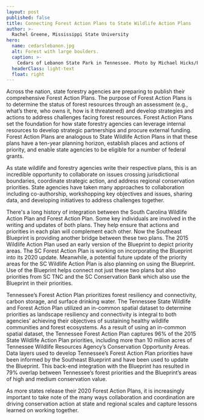 ```yaml
---
layout: post
published: false
title: Connecting Forest Action Plans to State Wildlife Action Plans
author: >-
  Rachel Greene, Mississippi State University
hero:
  name: cedarslebanon.jpg
  alt: Forest with large boulders.
  caption: >-
    Cedars of Lebanon State Park in Tennessee. Photo by Michael Hicks/Flickr. CC BY-ND 2.0.
  headerClass: light-text
  float: right
---
```

Across the nation, state forestry agencies are preparing to publish their comprehensive Forest Action Plans. The purpose of Forest Action Plans is to determine the status of forest resources through an assessment (e.g., what’s there, who owns it, how is it threatened) and develop strategies and actions to address challenges facing forest resources. Forest Action Plans set the foundation for how state forestry agencies can leverage internal resources to develop strategic partnerships and procure external funding. Forest Action Plans are analogous to State Wildlife Action Plans in that these plans have a ten-year planning horizon, establish places and actions of priority, and enable state agencies to be eligible for a number of federal grants.<!--more-->

As state wildlife and forestry agencies write their respective plans, this is an incredible opportunity to collaborate on issues crossing jurisdictional boundaries, coordinate strategic action, and address regional conservation priorities. State agencies have taken many approaches to collaboration including co-authorship, workshopping key objectives and issues, sharing data, and developing initiatives to address challenges together.

There's a long history of integration between the South Carolina Wildlife Action Plan and Forest Action Plan. Some key individuals are involved in the writing and updates of both plans. They help ensure that actions and priorities in each plan will complement each other. Now the Southeast Blueprint is providing another bridge between these two plans. The 2015 Wildlife Action Plan used an early version of the Blueprint to depict priority areas. The SC Forest Action Plan is working on incorporating the Blueprint into its 2020 update. Meanwhile, a potential future update of the priority areas for the SC Wildlife Action Plan is also planning on using the Blueprint. Use of the Blueprint helps connect not just these two plans but also priorities from SC TNC and the SC Conservation Bank which also use the Blueprint in their priorities.

Tennessee’s Forest Action Plan prioritizes forest resiliency and connectivity, carbon storage, and surface drinking water. The Tennessee State Wildlife and Forest Action Plan utilized an in-common spatial dataset to determine priorities as landscape resiliency and connectivity is integral to both agencies’ achieving their objectives of sustaining healthy wildlife communities and forest ecosystems. As a result of using an in-common spatial dataset, the Tennessee Forest Action Plan captures 96% of the 2015 State Wildlife Action Plan priorities, including more than 10 million acres of Tennessee Wildlife Resources Agency’s Conservation Opportunity Areas. Data layers used to develop Tennessee’s Forest Action Plan priorities have been informed by the Southeast Blueprint and have been used to update the Blueprint. This back-end integration with the Blueprint has resulted in 79% overlap between Tennessee’s forest priorities and the Blueprint’s areas of high and medium conservation value.

As more states release their 2020 Forest Action Plans, it is increasingly important to take note of the many ways collaboration and coordination are driving conservation action at state and regional scales and capture lessons learned on working together.
